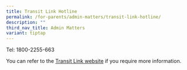 ```yaml
---
title: Transit Link Hotline
permalink: /for-parents/admin-matters/transit-link-hotline/
description: ""
third_nav_title: Admin Matters
variant: tiptap
---
```

<p>Tel:&nbsp;1800-2255-663</p>
<p>You can refer to the&nbsp;<a href="https://www.transitlink.com.sg/" rel="noopener noreferrer nofollow" target="_blank">Transit Link website</a>&nbsp;if
you require more information.</p>